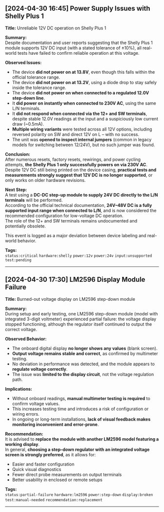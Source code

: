 ## [2024-04-30 16:45] Power Supply Issues with Shelly Plus 1

**Title:** Unreliable 12V DC operation on Shelly Plus 1

**Summary:**  
Despite documentation and user reports suggesting that the Shelly Plus 1 module supports 12V DC input (with a stated tolerance of ±10%), all real-world tests have failed to confirm reliable operation at this voltage.

**Observed Issues:**
- The device **did not power on at 13.8V**, even though this falls within the official tolerance range.
- The device **did not power on at 13.2V**, using a diode drop to stay safely inside the tolerance range.
- The device **did not power on when connected to a regulated 12.0V step-down line**.
- It **did power on instantly when connected to 230V AC**, using the same L/N terminals.
- It **did not respond when connected via the 12+ and SW terminals**, despite stable 12.0V readings at the input and a suspiciously low current draw (~0.5mA).
- **Multiple wiring variants** were tested across all 12V options, including reversed polarity on SW and direct 12V on L – with no success.
- The unit was **opened to inspect internal jumpers** (common in legacy models for switching between 12/24V), but no such jumper was found.

**Conclusion:**  
After numerous resets, factory resets, rewirings, and power cycling attempts, **the Shelly Plus 1 only successfully powers on via 230V AC**. Despite 12V DC still being printed on the device casing, **practical tests and measurements strongly suggest that 12V DC is no longer supported**, or only works on older hardware revisions.

**Next Step:**  
A test using a **DC-DC step-up module to supply 24V DC directly to the L/N terminals** will be performed.  
According to the official technical documentation, **24V–48V DC is a fully supported input range when connected to L/N**, and is now considered the recommended configuration for low-voltage DC operation.  
The role of the 12+ and SW terminals remains undocumented and potentially obsolete.

This event is logged as a major deviation between device labeling and real-world behavior.

**Tags:**  
`status:critical` `hardware:shelly` `power:12v` `power:24v` `input:unsupported` `test:pending`

---
## [2024-04-30 17:30] LM2596 Display Module Failure

**Title:** Burned-out voltage display on LM2596 step-down module

**Summary:**  
During setup and early testing, one LM2596 step-down module (model with integrated 3-digit voltmeter) experienced partial failure: the voltage display stopped functioning, although the regulator itself continued to output the correct voltage.

**Observed Behavior:**
- The onboard digital display **no longer shows any values** (blank screen).
- **Output voltage remains stable and correct**, as confirmed by multimeter testing.
- No deviation in performance was detected, and the module appears to **regulate voltage correctly**.
- The issue was **limited to the display circuit**, not the voltage regulation path.

**Implications:**
- Without onboard readings, **manual multimeter testing is required** to confirm voltage values.
- This increases testing time and introduces a risk of configuration or wiring errors.
- In ongoing or long-term installations, **lack of visual feedback makes monitoring inconvenient and error-prone**.

**Recommendation:**  
It is advised to **replace the module with another LM2596 model featuring a working display**.  
In general, **choosing a step-down regulator with an integrated voltage screen is strongly preferred**, as it allows for:
- Easier and faster configuration
- Quick visual diagnostics
- Fewer direct probe measurements on output terminals
- Better usability in enclosed or remote setups

**Tags:**  
`status:partial-failure` `hardware:lm2596` `power:step-down` `display:broken` `test:manual-needed` `recommendation:replacement`

---

